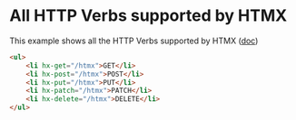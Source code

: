 # All HTTP Verbs supported by HTMX

This example shows all the HTTP Verbs supported by HTMX ([doc](https://htmx.org/docs/#ajax))

```html
<ul>
    <li hx-get="/htmx">GET</li>
    <li hx-post="/htmx">POST</li>
    <li hx-put="/htmx">PUT</li>
    <li hx-patch="/htmx">PATCH</li>
    <li hx-delete="/htmx">DELETE</li>
</ul>
```